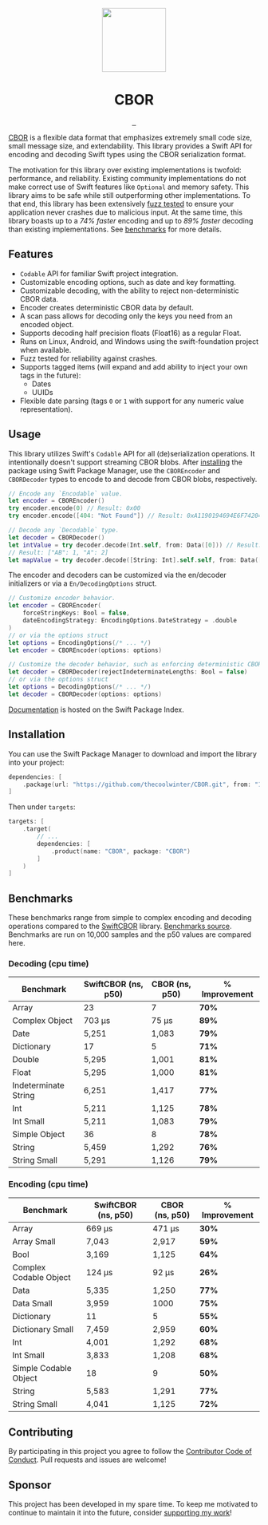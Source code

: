 <p align="center">
  <img src="https://github.com/thecoolwinter/CBOR/blob/main/.github/Icon-256.png?raw=true" height="128">
  <h1 align="center">CBOR</h1>
</p>

<p align="center">
  <a aria-label="CI Status" href="" target="_blank">
    <img alt="" src="https://img.shields.io/github/actions/workflow/status/thecoolwinter/CBOR/ci.yml">
  </a>
  <a aria-label="Swift Version Compatibility" href="https://swiftpackageindex.com/thecoolwinter/CBOR" target="_blank">
    <img alt="" src="https://img.shields.io/endpoint?url=https%3A%2F%2Fswiftpackageindex.com%2Fapi%2Fpackages%2Fthecoolwinter%2FCBOR%2Fbadge%3Ftype%3Dswift-versions">
  </a>
  <a aria-label="Platform Compatibility" href="https://swiftpackageindex.com/thecoolwinter/CBOR" target="_blank">
    <img alt="" src="https://img.shields.io/endpoint?url=https%3A%2F%2Fswiftpackageindex.com%2Fapi%2Fpackages%2Fthecoolwinter%2FCBOR%2Fbadge%3Ftype%3Dplatforms">
  </a>
</p>

[CBOR](https://cbor.io/) is a flexible data format that emphasizes extremely small code size, small message size, and extendability. This library provides a Swift API for encoding and decoding Swift types using the CBOR serialization format. 

The motivation for this library over existing implementations is twofold: performance, and reliability. Existing community implementations do not make correct use of Swift features like `Optional` and memory safety. This library aims to be safe while still outperforming other implementations. To that end, this library has been extensively [fuzz tested](./Fuzz.md) to ensure your application never crashes due to malicious input. At the same time, this library boasts up to a *74% faster* encoding and up to *89% faster* decoding than existing implementations. See [benchmarks](#benchmarks) for more details.

## Features

- `Codable` API for familiar Swift project integration.
- Customizable encoding options, such as date and key formatting.
- Customizable decoding, with the ability to reject non-deterministic CBOR data.
- Encoder creates deterministic CBOR data by default.
- A scan pass allows for decoding only the keys you need from an encoded object.
- Supports decoding half precision floats (Float16) as a regular Float.
- Runs on Linux, Android, and Windows using the swift-foundation project when available.
- Fuzz tested for reliability against crashes.
- Supports tagged items (will expand and add ability to inject your own tags in the future):
  - Dates
  - UUIDs
- Flexible date parsing (tags `0` or `1` with support for any numeric value representation).

## Usage

This library utilizes Swift's `Codable` API for all (de)serialization operations. It intentionally doesn't support streaming CBOR blobs. After [installing](#installation) the package using Swift Package Manager, use the `CBOREncoder` and `CBORDecoder` types to encode to and decode from CBOR blobs, respectively.

```swift
// Encode any `Encodable` value.
let encoder = CBOREncoder()
try encoder.encode(0) // Result: 0x00
try encoder.encode([404: "Not Found"]) // Result: 0xA1190194694E6F7420466F756E64

// Decode any `Decodable` type.
let decoder = CBORDecoder()
let intValue = try decoder.decode(Int.self, from: Data([0])) // Result: 0
// Result: ["AB": 1, "A": 2]
let mapValue = try decoder.decode([String: Int].self.self, from: Data([162, 98, 65, 66, 1, 97, 65, 2]))
```

The encoder and decoders can be customized via the en/decoder initializers or via a `En/DecodingOptions` struct.

```swift
// Customize encoder behavior.
let encoder = CBOREncoder(
	forceStringKeys: Bool = false,
    dateEncodingStrategy: EncodingOptions.DateStrategy = .double
)
// or via the options struct
let options = EncodingOptions(/* ... */)
let encoder = CBOREncoder(options: options)

// Customize the decoder behavior, such as enforcing deterministic CBOR.
let decoder = CBORDecoder(rejectIndeterminateLengths: Bool = false)
// or via the options struct
let options = DecodingOptions(/* ... */)
let decoder = CBORDecoder(options: options)
```

[Documentation]() is hosted on the Swift Package Index.

## Installation

You can use the Swift Package Manager to download and import the library into your project:

```swift
dependencies: [
    .package(url: "https://github.com/thecoolwinter/CBOR.git", from: "1.0.0")
]
```

Then under `targets`:

```swift
targets: [
    .target(
    	// ...
        dependencies: [
            .product(name: "CBOR", package: "CBOR")
        ]
    )
]
```

## Benchmarks

These benchmarks range from simple to complex encoding and decoding operations compared to the [SwiftCBOR](https://github.com/valpackett/SwiftCBOR) library. [Benchmarks source](./Benchmarks). Benchmarks are run on 10,000 samples and the p50 values are compared here.

### Decoding (cpu time)

| Benchmark | SwiftCBOR (ns, p50) | CBOR (ns, p50) | % Improvement |
|-----------|----------------|-----------|------------|
| Array | 23 | 7 | **70%** |
| Complex Object | 703 μs | 75 μs | **89%** |
| Date | 5,251 | 1,083 | **79%** |
| Dictionary | 17 | 5 | **71%** |
| Double | 5,295 | 1,001 | **81%** |
| Float | 5,295 | 1,000 | **81%** |
| Indeterminate String | 6,251 | 1,417 | **77%** |
| Int | 5,211 | 1,125 | **78%** |
| Int Small | 5,211 | 1,083 | **79%** |
| Simple Object | 36 | 8 | **78%** |
| String | 5,459 | 1,292 | **76%** |
| String Small | 5,291 | 1,126 | **79%** |

### Encoding (cpu time)

| Benchmark | SwiftCBOR (ns,  p50) | CBOR (ns, p50) | % Improvement |
|-----------|----------------|-----------|------------|
| Array | 669 μs | 471 μs | **30%** |
| Array Small | 7,043 | 2,917 | **59%** |
| Bool | 3,169 | 1,125 | **64%** |
| Complex Codable Object | 124 μs | 92 μs | **26%** |
| Data | 5,335 | 1,250 | **77%** |
| Data Small | 3,959 | 1000 | **75%** |
| Dictionary | 11 | 5 | **55%** |
| Dictionary Small | 7,459 | 2,959 | **60%** |
| Int | 4,001 | 1,292 | **68%** |
| Int Small | 3,833 | 1,208 | **68%** |
| Simple Codable Object | 18 | 9 | **50%** |
| String | 5,583 | 1,291 | **77%** |
| String Small | 4,041 | 1,125 | **72%** |

## Contributing

By participating in this project you agree to follow the [Contributor Code of Conduct](https://contributor-covenant.org/version/1/4/). Pull requests and issues are welcome!

## Sponsor

This project has been developed in my spare time. To keep me motivated to continue to maintain it into the future, consider [supporting my work](https://github.com/sponsors/thecoolwinter)!
